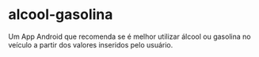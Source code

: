 # alcool-gasolina
Um App Android que recomenda se é melhor utilizar álcool ou gasolina no veículo a partir dos valores inseridos pelo usuário.
